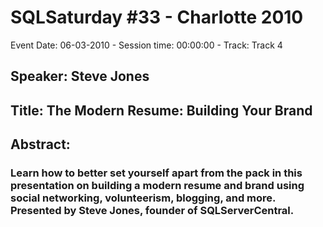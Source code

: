 # SQLSaturday #33 - Charlotte 2010
Event Date: 06-03-2010 - Session time: 00:00:00 - Track: Track 4
## Speaker: Steve Jones
## Title: The Modern Resume: Building Your Brand
## Abstract:
### Learn how to better set yourself apart from the pack in this presentation on building a modern resume and brand using social networking, volunteerism, blogging, and more. Presented by Steve Jones, founder of SQLServerCentral.
